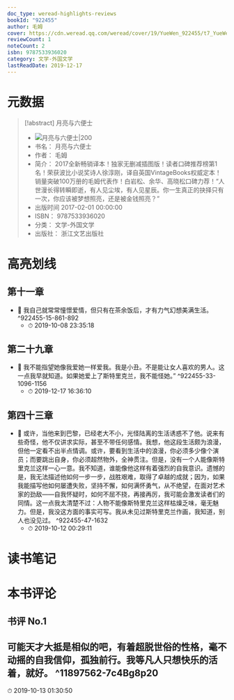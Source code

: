 ```yaml
---
doc_type: weread-highlights-reviews
bookId: "922455"
author: 毛姆
cover: https://cdn.weread.qq.com/weread/cover/19/YueWen_922455/t7_YueWen_922455.jpg
reviewCount: 1
noteCount: 2
isbn: 9787533936020
category: 文学-外国文学
lastReadDate: 2019-12-17
---
```

# 元数据
> [!abstract] 月亮与六便士
> - ![ 月亮与六便士|200](https://cdn.weread.qq.com/weread/cover/19/YueWen_922455/t7_YueWen_922455.jpg)
> - 书名： 月亮与六便士
> - 作者： 毛姆
> - 简介： 2017全新畅销译本！独家无删减插图版！读者口碑推荐榜第1名！荣获波比小说奖诗人徐淳刚，译自英国VintageBooks权威定本！销量突破100万册的毛姆代表作！白岩松、余华、高晓松口碑力荐！“人世漫长得转瞬即逝，有人见尘埃，有人见星辰。你一生真正的抉择只有一次，你应该被梦想照亮，还是被金钱照亮？”
> - 出版时间 2017-02-01 00:00:00
> - ISBN： 9787533936020
> - 分类： 文学-外国文学
> - 出版社： 浙江文艺出版社

# 高亮划线

## 第十一章


- 📌 我自己就常常憧憬爱情，但只有在茶余饭后，才有力气幻想美满生活。 ^922455-15-861-892
    - ⏱ 2019-10-08 23:35:18 
## 第二十九章


- 📌 我不能指望她像我爱她一样爱我。我是小丑。不是能让女人喜欢的男人。这一点我早就知道。如果她爱上了斯特里克兰，我不能怪她。” ^922455-33-1096-1156
    - ⏱ 2019-12-17 16:36:10 
## 第四十三章


- 📌 或许，当他来到巴黎，已经老大不小，光怪陆离的生活诱惑不了他。说来有些奇怪，他不仅讲求实际，甚至不带任何感情。我想，他这段生活颇为浪漫，但他一定看不出半点情调。或许，要看到生活中的浪漫，你必须多少像个演员；而要跳出自身，你必须超然物外，全神贯注。但是，没有一个人能像斯特里克兰这样一心一意。我不知道，谁能像他这样有着强烈的自我意识。遗憾的是，我无法描述他如何一步一步，战胜艰难，取得了卓越的成就；因为，如果我能描写他如何屡遭失败，坚持不懈，如何满怀勇气，从不绝望，在面对艺术家的劲敌——自我怀疑时，如何不屈不挠，再接再厉，我可能会激发读者们的同情。这一点我太清楚不过：人物不能像斯特里克兰这样枯燥乏味，毫无魅力。但是，我没这方面的事实可写。我从未见过斯特里克兰作画，我知道，别人也没见过。 ^922455-47-1632
    - ⏱ 2019-10-12 00:29:11 
# 读书笔记

# 本书评论

## 书评 No.1 
## 可能天才大抵是相似的吧，有着超脱世俗的性格，毫不动摇的自我信仰，孤独前行。我等凡人只想快乐的活着，就好。 ^11897562-7c4Bg8p20
⏱ 2019-10-13 01:30:50
